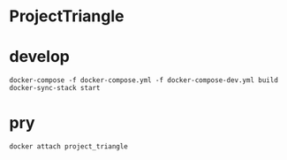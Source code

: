 # ProjectTriangle

# develop

```
docker-compose -f docker-compose.yml -f docker-compose-dev.yml build
docker-sync-stack start
```

# pry

```
docker attach project_triangle
```